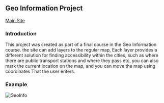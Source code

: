 ## Geo Information Project
[Main Site](https://guyhassan.github.io/GeoFinal.github.io/)
### Introduction
This project was created as part of a final course in the Geo Information course. 
the site can add layers to the regular map, Each layer provides a different solution for finding accessibility within the cities, such as where there are public transport stations and where they pass etc, you can also mark the current location on the map, and you can move the map using coordinates That the user enters.

### Example
![GeoInfo](https://user-images.githubusercontent.com/33221427/61332570-3e13f200-a82d-11e9-938c-d1ce6e0ae907.gif)

